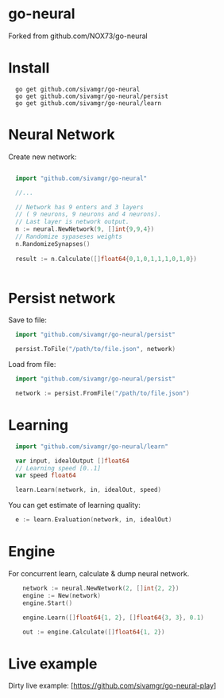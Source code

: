 go-neural
==============
Forked from github.com/NOX73/go-neural

# Install

```
  go get github.com/sivamgr/go-neural
  go get github.com/sivamgr/go-neural/persist
  go get github.com/sivamgr/go-neural/learn
```

# Neural Network

Create new network:

```go

  import "github.com/sivamgr/go-neural"

  //...

  // Network has 9 enters and 3 layers 
  // ( 9 neurons, 9 neurons and 4 neurons).
  // Last layer is network output.
  n := neural.NewNetwork(9, []int{9,9,4})
  // Randomize sypaseses weights
  n.RandomizeSynapses()
  
  result := n.Calculate([]float64{0,1,0,1,1,1,0,1,0})
  
```

# Persist network

Save to file:

```go
  import "github.com/sivamgr/go-neural/persist"

  persist.ToFile("/path/to/file.json", network)
```

Load from file:

```go
  import "github.com/sivamgr/go-neural/persist"

  network := persist.FromFile("/path/to/file.json")
```

# Learning

```go
  import "github.com/sivamgr/go-neural/learn"

  var input, idealOutput []float64
  // Learning speed [0..1]
  var speed float64

  learn.Learn(network, in, idealOut, speed)
```

You can get estimate of learning quality:

```go
  e := learn.Evaluation(network, in, idealOut)
```

# Engine 

For concurrent learn, calculate & dump neural network.

```go
	network := neural.NewNetwork(2, []int{2, 2})
	engine := New(network)
	engine.Start()

	engine.Learn([]float64{1, 2}, []float64{3, 3}, 0.1)

	out := engine.Calculate([]float64{1, 2})
```

# Live example

Dirty live example: [https://github.com/sivamgr/go-neural-play]

